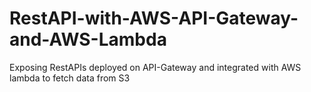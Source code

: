 # RestAPI-with-AWS-API-Gateway-and-AWS-Lambda
Exposing RestAPIs deployed on API-Gateway and integrated with AWS lambda to fetch data from S3
